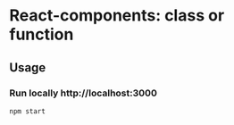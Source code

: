 # React-components: class or function

## Usage

### Run locally http://localhost:3000

```sh
npm start
```
